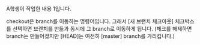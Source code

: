 A학생이 작업한 내용 1입니다.

checkout은 branch를 이동하는 명령어입니다.
그래서 [새 브랜치 체크아웃] 체크박스를 선택하면 브랜치를
만듦과 동시에 그 branch로 이동하게 됩니다.
(체크를 해제하면 branch는 만들어졌지만 [HEAD]는 여전히
[master] branch를 가리킵니다.)

